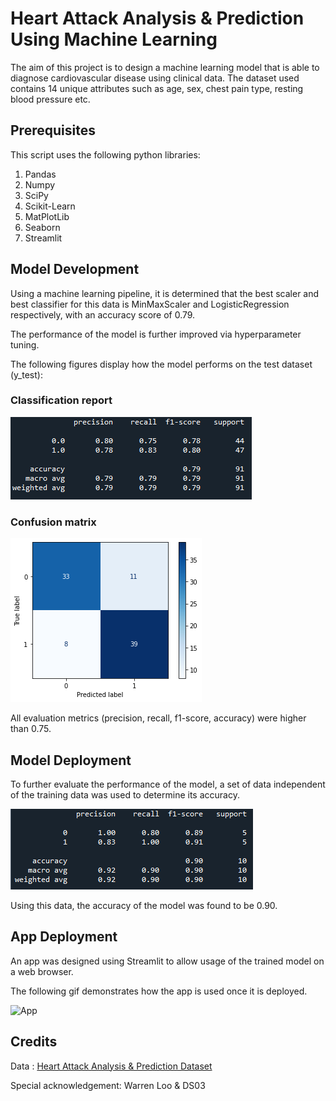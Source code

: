 # Heart Attack Analysis & Prediction Using Machine Learning

The aim of this project is to design a machine learning model that is able to diagnose cardiovascular disease using clinical data.
The dataset used contains 14 unique attributes such as age, sex, chest pain type, resting blood pressure etc. 

## Prerequisites

This script uses the following python libraries:
1. Pandas
2. Numpy
3. SciPy
4. Scikit-Learn
5. MatPlotLib
6. Seaborn
7. Streamlit

## Model Development

Using a machine learning pipeline, it is determined that the best scaler and best classifier for this data is MinMaxScaler and LogisticRegression respectively, with an accuracy score of 0.79.

The performance of the model is further improved via hyperparameter tuning.

The following figures display how the model performs on the test dataset (y_test):

### Classification report

![Classification report](static/classification_report.png)

### Confusion matrix

![Confusion matrix](static/confusion_matrix.png)

All evaluation metrics (precision, recall, f1-score, accuracy) were higher than 0.75.

## Model Deployment
To further evaluate the performance of the model, a set of data independent of the training data was used to determine its accuracy.

![Classification report](static/test_case_cr.png)

Using this data, the accuracy of the model was found to be 0.90.

## App Deployment
An app was designed using Streamlit to allow usage of the trained model on a web browser.

The following gif demonstrates how the app is used once it is deployed.

![App](static/app_demo.gif)

## Credits

Data : [Heart Attack Analysis & Prediction Dataset](https://www.kaggle.com/datasets/rashikrahmanpritom/heart-attack-analysis-prediction-dataset)

Special acknowledgement: Warren Loo & DS03
